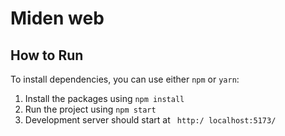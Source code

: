 # Miden web

## How to Run
To install dependencies, you can use either `npm` or `yarn`:

1. Install the packages using `npm install`
2. Run the project using `npm start`
3. Development server should start at ` http:/ localhost:5173/`